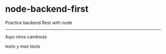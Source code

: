# node-backend-first
Practice backend Rest with node

-----------------------------------

Aqui otros cambioss

texto y mas texto
